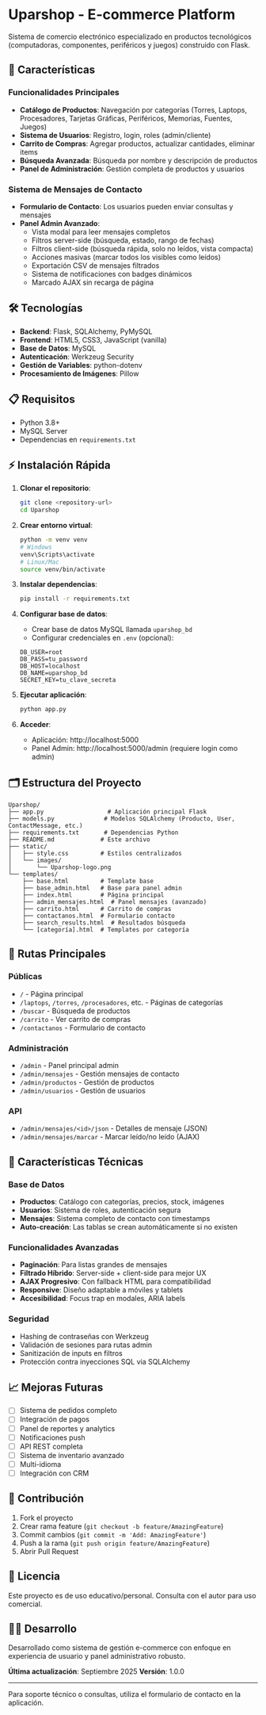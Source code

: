 # Uparshop - E-commerce Platform

Sistema de comercio electrónico especializado en productos tecnológicos (computadoras, componentes, periféricos y juegos) construido con Flask.

## 🚀 Características

### Funcionalidades Principales
- **Catálogo de Productos**: Navegación por categorías (Torres, Laptops, Procesadores, Tarjetas Gráficas, Periféricos, Memorias, Fuentes, Juegos)
- **Sistema de Usuarios**: Registro, login, roles (admin/cliente)
- **Carrito de Compras**: Agregar productos, actualizar cantidades, eliminar items
- **Búsqueda Avanzada**: Búsqueda por nombre y descripción de productos
- **Panel de Administración**: Gestión completa de productos y usuarios

### Sistema de Mensajes de Contacto
- **Formulario de Contacto**: Los usuarios pueden enviar consultas y mensajes
- **Panel Admin Avanzado**: 
  - Vista modal para leer mensajes completos
  - Filtros server-side (búsqueda, estado, rango de fechas)
  - Filtros client-side (búsqueda rápida, solo no leídos, vista compacta)
  - Acciones masivas (marcar todos los visibles como leídos)
  - Exportación CSV de mensajes filtrados
  - Sistema de notificaciones con badges dinámicos
  - Marcado AJAX sin recarga de página

## 🛠️ Tecnologías

- **Backend**: Flask, SQLAlchemy, PyMySQL
- **Frontend**: HTML5, CSS3, JavaScript (vanilla)
- **Base de Datos**: MySQL
- **Autenticación**: Werkzeug Security
- **Gestión de Variables**: python-dotenv
- **Procesamiento de Imágenes**: Pillow

## 📋 Requisitos

- Python 3.8+
- MySQL Server
- Dependencias en `requirements.txt`

## ⚡ Instalación Rápida

1. **Clonar el repositorio**:
   ```bash
   git clone <repository-url>
   cd Uparshop
   ```

2. **Crear entorno virtual**:
   ```bash
   python -m venv venv
   # Windows
   venv\Scripts\activate
   # Linux/Mac
   source venv/bin/activate
   ```

3. **Instalar dependencias**:
   ```bash
   pip install -r requirements.txt
   ```

4. **Configurar base de datos**:
   - Crear base de datos MySQL llamada `uparshop_bd`
   - Configurar credenciales en `.env` (opcional):
   ```env
   DB_USER=root
   DB_PASS=tu_password
   DB_HOST=localhost
   DB_NAME=uparshop_bd
   SECRET_KEY=tu_clave_secreta
   ```

5. **Ejecutar aplicación**:
   ```bash
   python app.py
   ```

6. **Acceder**:
   - Aplicación: http://localhost:5000
   - Panel Admin: http://localhost:5000/admin (requiere login como admin)

## 🗂️ Estructura del Proyecto

```
Uparshop/
├── app.py                  # Aplicación principal Flask
├── models.py              # Modelos SQLAlchemy (Producto, User, ContactMessage, etc.)
├── requirements.txt       # Dependencias Python
├── README.md             # Este archivo
├── static/
│   ├── style.css         # Estilos centralizados
│   └── images/
│       └── Uparshop-logo.png
└── templates/
    ├── base.html         # Template base
    ├── base_admin.html   # Base para panel admin
    ├── index.html        # Página principal
    ├── admin_mensajes.html  # Panel mensajes (avanzado)
    ├── carrito.html      # Carrito de compras
    ├── contactanos.html  # Formulario contacto
    ├── search_results.html  # Resultados búsqueda
    └── [categoría].html  # Templates por categoría
```

## 🎯 Rutas Principales

### Públicas
- `/` - Página principal
- `/laptops`, `/torres`, `/procesadores`, etc. - Páginas de categorías
- `/buscar` - Búsqueda de productos
- `/carrito` - Ver carrito de compras
- `/contactanos` - Formulario de contacto

### Administración
- `/admin` - Panel principal admin
- `/admin/mensajes` - Gestión mensajes de contacto
- `/admin/productos` - Gestión de productos
- `/admin/usuarios` - Gestión de usuarios

### API
- `/admin/mensajes/<id>/json` - Detalles de mensaje (JSON)
- `/admin/mensajes/marcar` - Marcar leído/no leído (AJAX)

## 🔧 Características Técnicas

### Base de Datos
- **Productos**: Catálogo con categorías, precios, stock, imágenes
- **Usuarios**: Sistema de roles, autenticación segura
- **Mensajes**: Sistema completo de contacto con timestamps
- **Auto-creación**: Las tablas se crean automáticamente si no existen

### Funcionalidades Avanzadas
- **Paginación**: Para listas grandes de mensajes
- **Filtrado Híbrido**: Server-side + client-side para mejor UX
- **AJAX Progresivo**: Con fallback HTML para compatibilidad
- **Responsive**: Diseño adaptable a móviles y tablets
- **Accesibilidad**: Focus trap en modales, ARIA labels

### Seguridad
- Hashing de contraseñas con Werkzeug
- Validación de sesiones para rutas admin
- Sanitización de inputs en filtros
- Protección contra inyecciones SQL via SQLAlchemy

## 📈 Mejoras Futuras

- [ ] Sistema de pedidos completo
- [ ] Integración de pagos
- [ ] Panel de reportes y analytics
- [ ] Notificaciones push
- [ ] API REST completa
- [ ] Sistema de inventario avanzado
- [ ] Multi-idioma
- [ ] Integración con CRM

## 🤝 Contribución

1. Fork el proyecto
2. Crear rama feature (`git checkout -b feature/AmazingFeature`)
3. Commit cambios (`git commit -m 'Add: AmazingFeature'`)
4. Push a la rama (`git push origin feature/AmazingFeature`)
5. Abrir Pull Request

## 📝 Licencia

Este proyecto es de uso educativo/personal. Consulta con el autor para uso comercial.

## 👨‍💻 Desarrollo

Desarrollado como sistema de gestión e-commerce con enfoque en experiencia de usuario y panel administrativo robusto.

**Última actualización**: Septiembre 2025
**Versión**: 1.0.0

---

Para soporte técnico o consultas, utiliza el formulario de contacto en la aplicación.